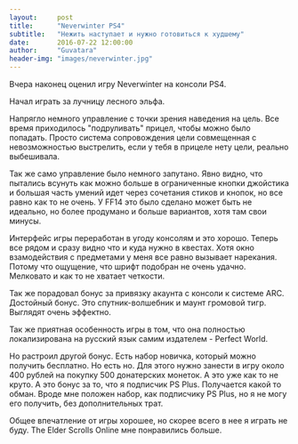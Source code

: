 ```yaml
---
layout:     post
title:      "Neverwinter PS4"
subtitle:   "Нежить наступает и нужно готовиться к худшему"
date:       2016-07-22 12:00:00
author:     "Guvatara"
header-img: "images/neverwinter.jpg"
---
```


<p>Вчера наконец оценил игру Neverwinter на консоли PS4.</p>

<p>Начал играть за лучницу лесного эльфа.</p>

<p>Напрягло немного управление с точки зрения наведения на цель. Все время приходилось &quot;подруливать&quot; прицел, чтобы можно было попадать. Просто система сопровождения цели совмещенная с невозможностью выстрелить, если у тебя в прицеле нету цели, реально выбешивала.</p>

<p>Так же само управление было немного запутано. Явно видно, что пытались всунуть как можно больше в ограниченные кнопки джойстика и большая часть умений идет через сочетания стиков и кнопок, но все равно как то не очень. У FF14 это было сделано может быть не идеально, но более продумано и больше вариантов, хотя там свои минусы.</p>

<p>Интерфейс игры переработан в угоду консолям и это хорошо. Теперь все рядом и сразу видно что и куда нужно в квестах. Хотя окно взамодействия с предметами у меня все равно вызывает нарекания. Потому что ощущение, что шрифт подобран не очень удачно. Мелковато и как то не хватает четкости.</p>

<p>Так же порадовал бонус за привязку акаунта с консоли к системе ARC. Достойный бонус. Это спутник-волшебник и маунт громовой тигр. Выглядят очень эффектно.</p>

<p>Так же приятная особенность игры в том, что она полностью локализирована на русский язык самим издателем - Perfect World.</p>

<p>Но растроил другой бонус. Есть набор новичка, который можно получить бесплатно. Но есть но. Для этого нужно занести в игру около 400 рублей на покупку 500 донатерских монеток. А это уже как то не круто. А это бонус за то, что я подписчик PS Plus. Получается какой то обман. Вроде мне положен набор, как подписчику PS Plus, но я не могу его получить, без дополнительных трат.</p>

<p>Общее впечатление от игры хорошее, но скорее всего в нее я играть не буду. The Elder Scrolls Online мне понравились больше.</p>